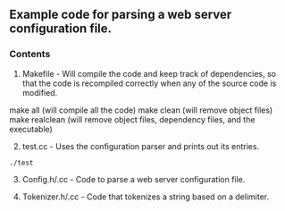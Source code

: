 ## Example code for parsing a web server configuration file.

### Contents

1) Makefile - Will compile the code and keep track of dependencies, so
that the code is recompiled correctly when any of the source code is
modified.

make all
(will compile all the code)
make clean
(will remove object files)
make realclean
(will remove object files, dependency files, and the executable)

2) test.cc - Uses the configuration parser and prints out its entries.

```
./test
```

3) Config.h/.cc - Code to parse a web server configuration file.

4) Tokenizer.h/.cc - Code that tokenizes a string based on a delimiter.

